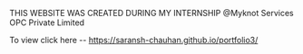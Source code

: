 THIS WEBSITE WAS CREATED DURING MY INTERNSHIP @Myknot Services OPC Private Limited

To view click here -- https://saransh-chauhan.github.io/portfolio3/
